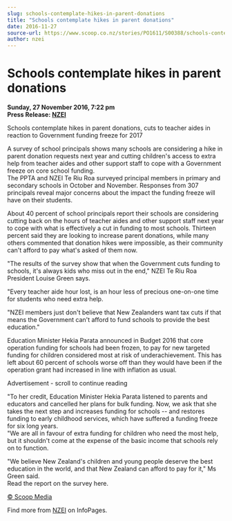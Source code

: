 ```yaml
---
slug: schools-contemplate-hikes-in-parent-donations
title: "Schools contemplate hikes in parent donations"
date: 2016-11-27
source-url: https://www.scoop.co.nz/stories/PO1611/S00388/schools-contemplate-hikes-in-parent-donations.htm
author: nzei
---
```

Schools contemplate hikes in parent donations
=============================================

**Sunday, 27 November 2016, 7:22 pm**  
**Press Release: [NZEI](https://info.scoop.co.nz/NZEI)**

  
Schools contemplate hikes in parent donations, cuts to teacher aides in reaction to Government funding freeze for 2017

A survey of school principals shows many schools are considering a hike in parent donation requests next year and cutting children's access to extra help from teacher aides and other support staff to cope with a Government freeze on core school funding.  
The PPTA and NZEI Te Riu Roa surveyed principal members in primary and secondary schools in October and November. Responses from 307 principals reveal major concerns about the impact the funding freeze will have on their students.

About 40 percent of school principals report their schools are considering cutting back on the hours of teacher aides and other support staff next year to cope with what is effectively a cut in funding to most schools. Thirteen percent said they are looking to increase parent donations, while many others commented that donation hikes were impossible, as their community can't afford to pay what's asked of them now.

"The results of the survey show that when the Government cuts funding to schools, it's always kids who miss out in the end," NZEI Te Riu Roa President Louise Green says.

"Every teacher aide hour lost, is an hour less of precious one-on-one time for students who need extra help.

"NZEI members just don't believe that New Zealanders want tax cuts if that means the Government can't afford to fund schools to provide the best education."

Education Minister Hekia Parata announced in Budget 2016 that core operation funding for schools had been frozen, to pay for new targeted funding for children considered most at risk of underachievement. This has left about 60 percent of schools worse off than they would have been if the operation grant had increased in line with inflation as usual.

Advertisement - scroll to continue reading





"To her credit, Education Minister Hekia Parata listened to parents and educators and cancelled her plans for bulk funding. Now, we ask that she takes the next step and increases funding for schools -- and restores funding to early childhood services, which have suffered a funding freeze for six long years.  
"We are all in favour of extra funding for children who need the most help, but it shouldn't come at the expense of the basic income that schools rely on to function.

"We believe New Zealand's children and young people deserve the best education in the world, and that New Zealand can afford to pay for it," Ms Green said.  
Read the report on the survey here.

[© Scoop Media](http://www.scoop.co.nz/about/terms.html)

Find more from [NZEI](https://info.scoop.co.nz/NZEI) on InfoPages.